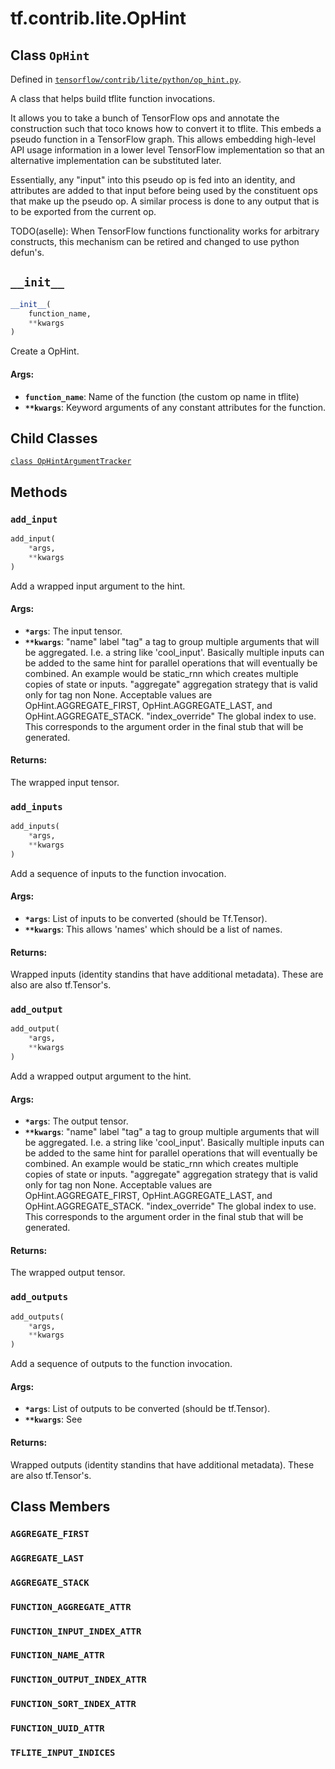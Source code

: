 <div itemscope itemtype="http://developers.google.com/ReferenceObject">
<meta itemprop="name" content="tf.contrib.lite.OpHint" />
<meta itemprop="path" content="Stable" />
<meta itemprop="property" content="OpHintArgumentTracker"/>
<meta itemprop="property" content="__init__"/>
<meta itemprop="property" content="add_input"/>
<meta itemprop="property" content="add_inputs"/>
<meta itemprop="property" content="add_output"/>
<meta itemprop="property" content="add_outputs"/>
<meta itemprop="property" content="AGGREGATE_FIRST"/>
<meta itemprop="property" content="AGGREGATE_LAST"/>
<meta itemprop="property" content="AGGREGATE_STACK"/>
<meta itemprop="property" content="FUNCTION_AGGREGATE_ATTR"/>
<meta itemprop="property" content="FUNCTION_INPUT_INDEX_ATTR"/>
<meta itemprop="property" content="FUNCTION_NAME_ATTR"/>
<meta itemprop="property" content="FUNCTION_OUTPUT_INDEX_ATTR"/>
<meta itemprop="property" content="FUNCTION_SORT_INDEX_ATTR"/>
<meta itemprop="property" content="FUNCTION_UUID_ATTR"/>
<meta itemprop="property" content="TFLITE_INPUT_INDICES"/>
</div>

# tf.contrib.lite.OpHint

## Class `OpHint`





Defined in [`tensorflow/contrib/lite/python/op_hint.py`](/code/stable/tensorflow/contrib/lite/python/op_hint.py).

A class that helps build tflite function invocations.

It allows you to take a bunch of TensorFlow ops and annotate the construction
such that toco knows how to convert it to tflite. This embeds a pseudo
function in a TensorFlow graph. This allows embedding high-level API usage
information in a lower level TensorFlow implementation so that an alternative
implementation can be substituted later.

Essentially, any "input" into this pseudo op is fed into an identity, and
attributes are added to that input before being used by the constituent ops
that make up the pseudo op. A similar process is done to any output that
is to be exported from the current op.

TODO(aselle): When TensorFlow functions functionality works for arbitrary
constructs, this mechanism can be retired and changed to use python defun's.

<h2 id="__init__"><code>__init__</code></h2>

``` python
__init__(
    function_name,
    **kwargs
)
```

Create a OpHint.

#### Args:

* <b>`function_name`</b>: Name of the function (the custom op name in tflite)
* <b>`**kwargs`</b>: Keyword arguments of any constant attributes for the function.



## Child Classes
[`class OpHintArgumentTracker`](../../../tf/contrib/lite/OpHint/OpHintArgumentTracker.md)

## Methods

<h3 id="add_input"><code>add_input</code></h3>

``` python
add_input(
    *args,
    **kwargs
)
```

Add a wrapped input argument to the hint.

#### Args:

* <b>`*args`</b>: The input tensor.
* <b>`**kwargs`</b>:     "name" label
    "tag" a tag to group multiple arguments that will be aggregated. I.e.
      a string like 'cool_input'. Basically multiple inputs can be added
      to the same hint for parallel operations that will eventually be
      combined. An example would be static_rnn which creates multiple copies
      of state or inputs.
    "aggregate" aggregation strategy that is valid only for tag non None.
      Acceptable values are OpHint.AGGREGATE_FIRST, OpHint.AGGREGATE_LAST,
      and OpHint.AGGREGATE_STACK.
    "index_override" The global index to use. This corresponds to the
      argument order in the final stub that will be generated.

#### Returns:

The wrapped input tensor.

<h3 id="add_inputs"><code>add_inputs</code></h3>

``` python
add_inputs(
    *args,
    **kwargs
)
```

Add a sequence of inputs to the function invocation.

#### Args:

* <b>`*args`</b>: List of inputs to be converted (should be Tf.Tensor).
* <b>`**kwargs`</b>: This allows 'names' which should be a list of names.

#### Returns:

Wrapped inputs (identity standins that have additional metadata). These
are also are also tf.Tensor's.

<h3 id="add_output"><code>add_output</code></h3>

``` python
add_output(
    *args,
    **kwargs
)
```

Add a wrapped output argument to the hint.

#### Args:

* <b>`*args`</b>: The output tensor.
* <b>`**kwargs`</b>:     "name" label
    "tag" a tag to group multiple arguments that will be aggregated. I.e.
      a string like 'cool_input'. Basically multiple inputs can be added
      to the same hint for parallel operations that will eventually be
      combined. An example would be static_rnn which creates multiple copies
      of state or inputs.
    "aggregate" aggregation strategy that is valid only for tag non None.
      Acceptable values are OpHint.AGGREGATE_FIRST, OpHint.AGGREGATE_LAST,
      and OpHint.AGGREGATE_STACK.
    "index_override" The global index to use. This corresponds to the
      argument order in the final stub that will be generated.

#### Returns:

The wrapped output tensor.

<h3 id="add_outputs"><code>add_outputs</code></h3>

``` python
add_outputs(
    *args,
    **kwargs
)
```

Add a sequence of outputs to the function invocation.

#### Args:

* <b>`*args`</b>: List of outputs to be converted (should be tf.Tensor).
* <b>`**kwargs`</b>: See

#### Returns:

Wrapped outputs (identity standins that have additional metadata). These
are also tf.Tensor's.



## Class Members

<h3 id="AGGREGATE_FIRST"><code>AGGREGATE_FIRST</code></h3>

<h3 id="AGGREGATE_LAST"><code>AGGREGATE_LAST</code></h3>

<h3 id="AGGREGATE_STACK"><code>AGGREGATE_STACK</code></h3>

<h3 id="FUNCTION_AGGREGATE_ATTR"><code>FUNCTION_AGGREGATE_ATTR</code></h3>

<h3 id="FUNCTION_INPUT_INDEX_ATTR"><code>FUNCTION_INPUT_INDEX_ATTR</code></h3>

<h3 id="FUNCTION_NAME_ATTR"><code>FUNCTION_NAME_ATTR</code></h3>

<h3 id="FUNCTION_OUTPUT_INDEX_ATTR"><code>FUNCTION_OUTPUT_INDEX_ATTR</code></h3>

<h3 id="FUNCTION_SORT_INDEX_ATTR"><code>FUNCTION_SORT_INDEX_ATTR</code></h3>

<h3 id="FUNCTION_UUID_ATTR"><code>FUNCTION_UUID_ATTR</code></h3>

<h3 id="TFLITE_INPUT_INDICES"><code>TFLITE_INPUT_INDICES</code></h3>

